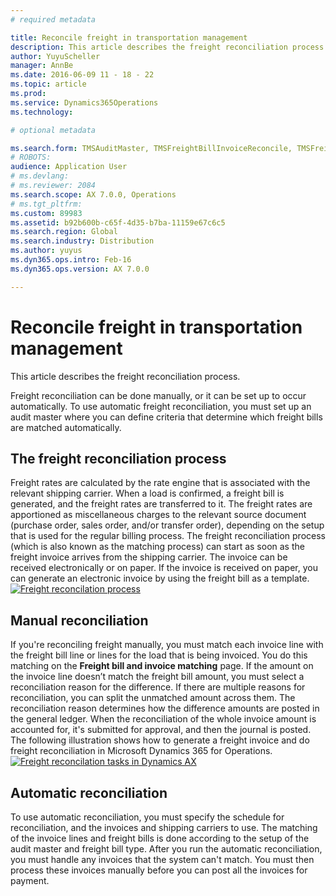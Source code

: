 ```yaml
---
# required metadata

title: Reconcile freight in transportation management
description: This article describes the freight reconciliation process.
author: YuyuScheller
manager: AnnBe
ms.date: 2016-06-09 11 - 18 - 22
ms.topic: article
ms.prod: 
ms.service: Dynamics365Operations
ms.technology: 

# optional metadata

ms.search.form: TMSAuditMaster, TMSFreightBillInvoiceReconcile, TMSFreightBillSummary, TMSFreightBillType, TMSFreightMatchReason, TMSInvoiceTable
# ROBOTS: 
audience: Application User
# ms.devlang: 
# ms.reviewer: 2084
ms.search.scope: AX 7.0.0, Operations
# ms.tgt_pltfrm: 
ms.custom: 89983
ms.assetid: b92b600b-c65f-4d35-b7ba-11159e67c6c5
ms.search.region: Global
ms.search.industry: Distribution
ms.author: yuyus
ms.dyn365.ops.intro: Feb-16
ms.dyn365.ops.version: AX 7.0.0

---
```


# Reconcile freight in transportation management

This article describes the freight reconciliation process.

Freight reconciliation can be done manually, or it can be set up to occur automatically. To use automatic freight reconciliation, you must set up an audit master where you can define criteria that determine which freight bills are matched automatically.

## The freight reconciliation process
Freight rates are calculated by the rate engine that is associated with the relevant shipping carrier. When a load is confirmed, a freight bill is generated, and the freight rates are transferred to it. The freight rates are apportioned as miscellaneous charges to the relevant source document (purchase order, sales order, and/or transfer order), depending on the setup that is used for the regular billing process. The freight reconciliation process (which is also known as the matching process) can start as soon as the freight invoice arrives from the shipping carrier. The invoice can be received electronically or on paper. If the invoice is received on paper, you can generate an electronic invoice by using the freight bill as a template. [![Freight reconcilation process](./media/freight-reconcilation-process.jpg)](./media/freight-reconcilation-process.jpg)

## Manual reconciliation
If you're reconciling freight manually, you must match each invoice line with the freight bill line or lines for the load that is being invoiced. You do this matching on the **Freight bill and invoice matching** page. If the amount on the invoice line doesn’t match the freight bill amount, you must select a reconciliation reason for the difference. If there are multiple reasons for reconciliation, you can split the unmatched amount across them. The reconciliation reason determines how the difference amounts are posted in the general ledger. When the reconciliation of the whole invoice amount is accounted for, it's submitted for approval, and then the journal is posted. The following illustration shows how to generate a freight invoice and do freight reconciliation in Microsoft Dynamics 365 for Operations. [![Freight reconcilation tasks in Dynamics AX](./media/processflowforfreightreconciliation.jpg)](./media/processflowforfreightreconciliation.jpg)

## Automatic reconciliation
To use automatic reconciliation, you must specify the schedule for reconciliation, and the invoices and shipping carriers to use. The matching of the invoice lines and freight bills is done according to the setup of the audit master and freight bill type. After you run the automatic reconciliation, you must handle any invoices that the system can't match. You must then process these invoices manually before you can post all the invoices for payment.

